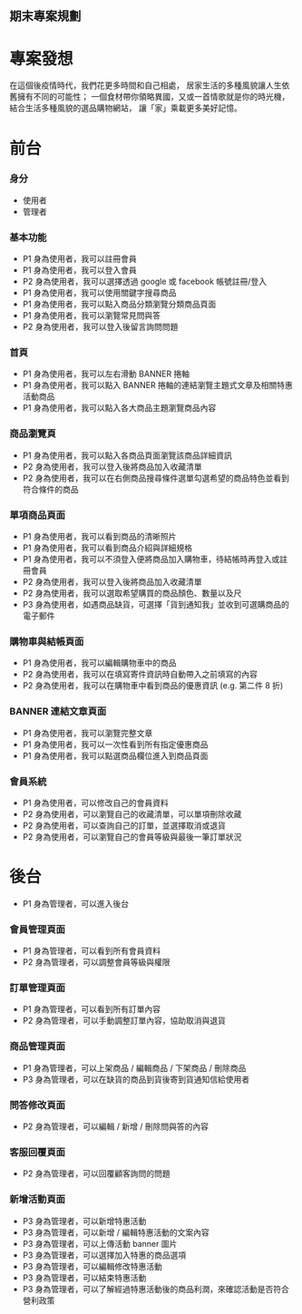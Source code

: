## 期末專案規劃

# 專案發想
在這個後疫情時代，我們花更多時間和自己相處，
居家生活的多種風貌讓人生依舊擁有不同的可能性；
一個食材帶你領略異國，又或一首情歌就是你的時光機，
結合生活多種風貌的選品購物網站，
讓「家」乘載更多美好記憶。


# 前台
### 身分
* 使用者
* 管理者

### 基本功能
* P1 身為使用者，我可以註冊會員
* P1 身為使用者，我可以登入會員
* P2 身為使用者，我可以選擇透過 google 或 facebook 帳號註冊/登入
* P1 身為使用者，我可以使用關鍵字搜尋商品
* P1 身為使用者，我可以點入商品分類瀏覽分類商品頁面
* P1 身為使用者，我可以瀏覽常見問與答
* P2 身為使用者，我可以登入後留言詢問問題

### 首頁
* P1 身為使用者，我可以左右滑動 BANNER 捲軸
* P1 身為使用者，我可以點入 BANNER 捲軸的連結瀏覽主題式文章及相關特惠活動商品
* P1 身為使用者，我可以點入各大商品主題瀏覽商品內容

### 商品瀏覽頁
* P1 身為使用者，我可以點入各商品頁面瀏覽該商品詳細資訊
* P2 身為使用者，我可以登入後將商品加入收藏清單
* P2 身為使用者，我可以在右側商品搜尋條件選單勾選希望的商品特色並看到符合條件的商品

### 單項商品頁面
* P1 身為使用者，我可以看到商品的清晰照片
* P1 身為使用者，我可以看到商品介紹與詳細規格
* P1 身為使用者，我可以不須登入便將商品加入購物車，待結帳時再登入或註冊會員
* P2 身為使用者，我可以登入後將商品加入收藏清單
* P2 身為使用者，我可以選取希望購買的商品顏色、數量以及尺
* P3 身為使用者，如遇商品缺貨，可選擇「貨到通知我」並收到可選購商品的電子郵件

### 購物車與結帳頁面
* P1 身為使用者，我可以編輯購物車中的商品
* P2 身為使用者，我可以在填寫寄件資訊時自動帶入之前填寫的內容
* P2 身為使用者，我可以在購物車中看到商品的優惠資訊 (e.g. 第二件 8 折)

### BANNER 連結文章頁面
* P1 身為使用者，我可以瀏覽完整文章
* P1 身為使用者，我可以一次性看到所有指定優惠商品
* P1 身為使用者，我可以點選商品欄位進入到商品頁面

### 會員系統
* P1 身為使用者，可以修改自己的會員資料
* P2 身為使用者，可以瀏覽自己的收藏清單，可以單項刪除收藏
* P2 身為使用者，可以查詢自己的訂單，並選擇取消或退貨
* P2 身為使用者，可以瀏覽自己的會員等級與最後一筆訂單狀況


# 後台

* P1 身為管理者，可以進入後台

### 會員管理頁面
* P1 身為管理者，可以看到所有會員資料
* P2 身為管理者，可以調整會員等級與權限

### 訂單管理頁面
* P1 身為管理者，可以看到所有訂單內容
* P2 身為管理者，可以手動調整訂單內容，協助取消與退貨

### 商品管理頁面
* P1 身為管理者，可以上架商品 / 編輯商品 / 下架商品 / 刪除商品
* P3 身為管理者，可以在缺貨的商品到貨後寄到貨通知信給使用者

### 問答修改頁面
* P2 身為管理者，可以編輯 / 新增 / 刪除問與答的內容

### 客服回覆頁面
* P2 身為管理者，可以回覆顧客詢問的問題

### 新增活動頁面
* P3 身為管理者，可以新增特惠活動
* P3 身為管理者，可以新增 / 編輯特惠活動的文案內容
* P3 身為管理者，可以上傳活動 banner 圖片
* P3 身為管理者，可以選擇加入特惠的商品選項
* P3 身為管理者，可以編輯修改特惠活動
* P3 身為管理者，可以結束特惠活動
* P3 身為管理者，可以了解經過特惠活動後的商品利潤，來確認活動是否符合營利政策